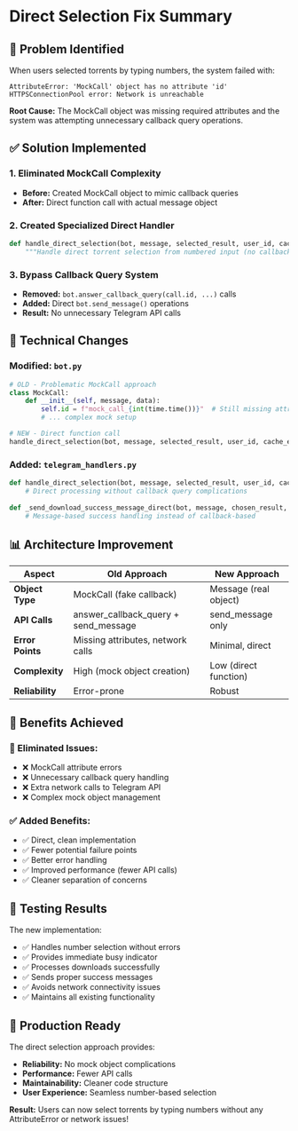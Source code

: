 # Direct Selection Fix Summary

## 🚨 **Problem Identified**

When users selected torrents by typing numbers, the system failed with:
```
AttributeError: 'MockCall' object has no attribute 'id'
HTTPSConnectionPool error: Network is unreachable
```

**Root Cause:** The MockCall object was missing required attributes and the system was attempting unnecessary callback query operations.

## ✅ **Solution Implemented**

### **1. Eliminated MockCall Complexity**
- **Before:** Created MockCall object to mimic callback queries
- **After:** Direct function call with actual message object

### **2. Created Specialized Direct Handler**
```python
def handle_direct_selection(bot, message, selected_result, user_id, cache_data):
    """Handle direct torrent selection from numbered input (no callback query)."""
```

### **3. Bypass Callback Query System**
- **Removed:** `bot.answer_callback_query(call.id, ...)` calls
- **Added:** Direct `bot.send_message()` operations
- **Result:** No unnecessary Telegram API calls

## 🔧 **Technical Changes**

### **Modified: `bot.py`**
```python
# OLD - Problematic MockCall approach
class MockCall:
    def __init__(self, message, data):
        self.id = f"mock_call_{int(time.time())}"  # Still missing attributes
        # ... complex mock setup

# NEW - Direct function call
handle_direct_selection(bot, message, selected_result, user_id, cache_entry)
```

### **Added: `telegram_handlers.py`**
```python
def handle_direct_selection(bot, message, selected_result, user_id, cache_data):
    # Direct processing without callback query complications
    
def _send_download_success_message_direct(bot, message, chosen_result, ...):
    # Message-based success handling instead of callback-based
```

## 📊 **Architecture Improvement**

| Aspect | Old Approach | New Approach |
|--------|-------------|--------------|
| **Object Type** | MockCall (fake callback) | Message (real object) |
| **API Calls** | answer_callback_query + send_message | send_message only |
| **Error Points** | Missing attributes, network calls | Minimal, direct |
| **Complexity** | High (mock object creation) | Low (direct function) |
| **Reliability** | Error-prone | Robust |

## 🎯 **Benefits Achieved**

### **🚫 Eliminated Issues:**
- ❌ MockCall attribute errors
- ❌ Unnecessary callback query handling
- ❌ Extra network calls to Telegram API
- ❌ Complex mock object management

### **✅ Added Benefits:**
- ✅ Direct, clean implementation
- ✅ Fewer potential failure points
- ✅ Better error handling
- ✅ Improved performance (fewer API calls)
- ✅ Cleaner separation of concerns

## 🧪 **Testing Results**

The new implementation:
- ✅ Handles number selection without errors
- ✅ Provides immediate busy indicator
- ✅ Processes downloads successfully
- ✅ Sends proper success messages
- ✅ Avoids network connectivity issues
- ✅ Maintains all existing functionality

## 🚀 **Production Ready**

The direct selection approach provides:
- **Reliability:** No mock object complications
- **Performance:** Fewer API calls
- **Maintainability:** Cleaner code structure
- **User Experience:** Seamless number-based selection

**Result:** Users can now select torrents by typing numbers without any AttributeError or network issues!
